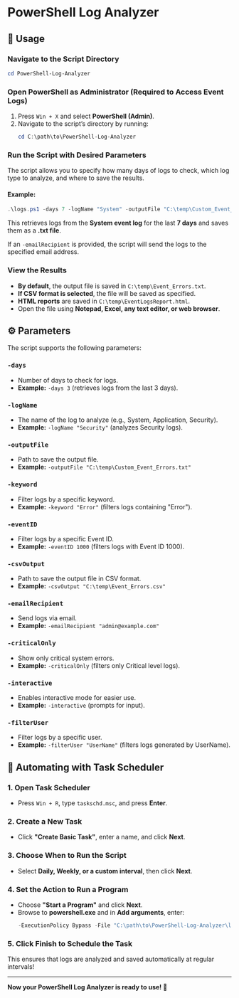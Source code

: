 # PowerShell Log Analyzer

## 📌 Usage

### Navigate to the Script Directory
```powershell
cd PowerShell-Log-Analyzer
```

### Open PowerShell as Administrator (Required to Access Event Logs)
1. Press `Win + X` and select **PowerShell (Admin)**.
2. Navigate to the script’s directory by running:
   ```powershell
   cd C:\path\to\PowerShell-Log-Analyzer
   ```

### Run the Script with Desired Parameters
The script allows you to specify how many days of logs to check, which log type to analyze, and where to save the results.

#### Example:
```powershell
.\logs.ps1 -days 7 -logName "System" -outputFile "C:\temp\Custom_Event_Logs.txt" -emailRecipient "example@example.com"
```
This retrieves logs from the **System event log** for the last **7 days** and saves them as a **.txt file**.

If an `-emailRecipient` is provided, the script will send the logs to the specified email address.

### View the Results
- **By default**, the output file is saved in `C:\temp\Event_Errors.txt`.
- **If CSV format is selected**, the file will be saved as specified.
- **HTML reports** are saved in `C:\temp\EventLogsReport.html`.
- Open the file using **Notepad, Excel, any text editor, or web browser**.

## ⚙️ Parameters

The script supports the following parameters:

### `-days`
- Number of days to check for logs.
- **Example:** `-days 3` (retrieves logs from the last 3 days).

### `-logName`
- The name of the log to analyze (e.g., System, Application, Security).
- **Example:** `-logName "Security"` (analyzes Security logs).

### `-outputFile`
- Path to save the output file.
- **Example:** `-outputFile "C:\temp\Custom_Event_Errors.txt"`

### `-keyword`
- Filter logs by a specific keyword.
- **Example:** `-keyword "Error"` (filters logs containing "Error").

### `-eventID`
- Filter logs by a specific Event ID.
- **Example:** `-eventID 1000` (filters logs with Event ID 1000).

### `-csvOutput`
- Path to save the output file in CSV format.
- **Example:** `-csvOutput "C:\temp\Event_Errors.csv"`

### `-emailRecipient`
- Send logs via email.
- **Example:** `-emailRecipient "admin@example.com"`

### `-criticalOnly`
- Show only critical system errors.
- **Example:** `-criticalOnly` (filters only Critical level logs).

### `-interactive`
- Enables interactive mode for easier use.
- **Example:** `-interactive` (prompts for input).

### `-filterUser`
- Filter logs by a specific user.
- **Example:** `-filterUser "UserName"` (filters logs generated by UserName).

## 🔄 Automating with Task Scheduler

### 1. Open Task Scheduler
- Press `Win + R`, type `taskschd.msc`, and press **Enter**.

### 2. Create a New Task
- Click **"Create Basic Task"**, enter a name, and click **Next**.

### 3. Choose When to Run the Script
- Select **Daily, Weekly, or a custom interval**, then click **Next**.

### 4. Set the Action to Run a Program
- Choose **"Start a Program"** and click **Next**.
- Browse to **powershell.exe** and in **Add arguments**, enter:
  ```powershell
  -ExecutionPolicy Bypass -File "C:\path\to\PowerShell-Log-Analyzer\logs.ps1" -days 7 -logName "System" -outputFile "C:\temp\Event_Errors.txt"
  ```

### 5. Click **Finish** to Schedule the Task
This ensures that logs are analyzed and saved automatically at regular intervals!

---
**Now your PowerShell Log Analyzer is ready to use! 🚀**

